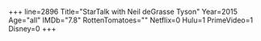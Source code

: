 +++
line=2896
Title="StarTalk with Neil deGrasse Tyson"
Year=2015
Age="all"
IMDb="7.8"
RottenTomatoes=""
Netflix=0
Hulu=1
PrimeVideo=1
Disney=0
+++

